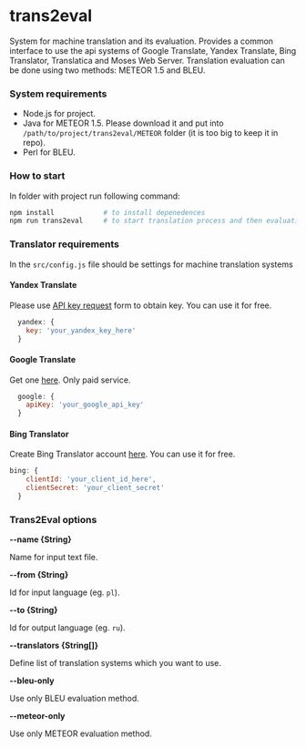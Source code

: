 # trans2eval

System for machine translation and its evaluation. Provides a common interface to use the api systems of Google Translate, Yandex Translate, Bing Translator, Translatica and Moses Web Server. Translation evaluation can be done using two methods: METEOR 1.5 and BLEU.

### System requirements

* Node.js for project.
* Java for METEOR 1.5. Please download it and put into ```/path/to/project/trans2eval/METEOR``` folder (it is too big to keep it in repo).
* Perl for BLEU.

### How to start

In folder with project run following command:

```bash
npm install            # to install depenedences
npm run trans2eval     # to start translation process and then evaluation
```

### Translator requirements

In the ```src/config.js``` file should be settings for machine translation systems

#### Yandex Translate

Please use [API key request](https://tech.yandex.com/keys/get/?service=trnsl) form to obtain key. You can use it for free.

```js
  yandex: {
    key: 'your_yandex_key_here'
  }
```

#### Google Translate

Get one [here](https://developers.google.com/translate/v2/pricing). Only paid service.

```js
  google: {
    apiKey: 'your_google_api_key'
  }
```

#### Bing Translator

Create Bing Translator account [here](http://datamarket.azure.com/dataset/bing/microsofttranslator). You can use it for free.

```js
bing: {
    clientId: 'your_client_id_here',
    clientSecret: 'your_client_secret'
  }
```

### Trans2Eval options

**--name {String}**

Name for input text file.


**--from {String}**

Id for input language (eg. ```pl```).


**--to {String}**

Id for output language (eg. ```ru```).


**--translators {String[]}**

Define list of translation systems which you want to use.


**--bleu-only**

Use only BLEU evaluation method.


**--meteor-only**

Use only METEOR evaluation method.

